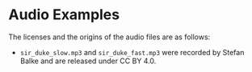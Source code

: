 # Audio Examples

The licenses and the origins of the audio files are as follows:

* `sir_duke_slow.mp3` and `sir_duke_fast.mp3` were recorded by Stefan Balke and are released under CC BY 4.0.
